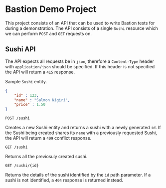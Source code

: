 # Bastion Demo Project

This project consists of an API that can be used to write Bastion tests for during a demonstration. The API consists of a single `Sushi` resource which we can perform `POST` and `GET` requests on.

## Sushi API

 The API expects all requests be in `json`, therefore a `Content-Type` header with `application/json` should be specified. If this header is not specified the API will return a `415` response.

Sample `Sushi` entity.
```json
{
    "id" : 123,
    "name" : "Salmon Nigiri",
    "price" : 1.50
}
```
 
 `POST /sushi`
 
 Creates a new Sushi entity and returns a sushi with a newly generated `id`. If the Sushi being created shares its `name` with a previously requested Sushi, the API will return a `409` conflict response.
 
 `GET /sushi`
 
 Returns all the previosuly created sushi.
 
 `GET /sushi/{id}`
 
 Returns the details of the sushi identified by the `id` path parameter. If a sushi is not identified, a `404` response is returned instead.